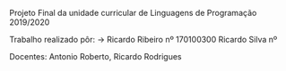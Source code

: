 Projeto Final da unidade curricular de Linguagens de Programação 2019/2020

Trabalho realizado pôr: -> Ricardo Ribeiro nº 170100300
Ricardo Silva nº 

Docentes: Antonio Roberto, Ricardo Rodrigues

